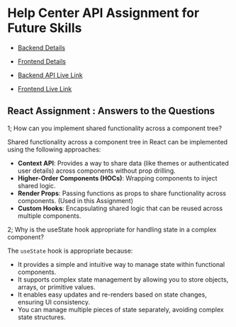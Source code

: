 # Help Center API Assignment for Future Skills

- [Backend Details](https://github.com/nazmul-nhb/fullstack-assignment-future-skills/tree/main/backend)
- [Frontend Details](https://github.com/nazmul-nhb/fullstack-assignment-future-skills/tree/main/frontend)

- [Backend API Live Link](https://future-skills-help-center-api.vercel.app)
- [Frontend Live Link](https://future-skills-help-center.vercel.app)

## React Assignment : Answers to the Questions

1; How can you implement shared functionality across a component tree?

Shared functionality across a component tree in React can be implemented using the following approaches:

- **Context API**: Provides a way to share data (like themes or authenticated user details) across components without prop drilling.
- **Higher-Order Components (HOCs)**: Wrapping components to inject shared logic.
- **Render Props**: Passing functions as props to share functionality across components. (Used in this Assignment)
- **Custom Hooks**: Encapsulating shared logic that can be reused across multiple components.

2; Why is the useState hook appropriate for handling state in a complex component?

The `useState` hook is appropriate because:

- It provides a simple and intuitive way to manage state within functional components.
- It supports complex state management by allowing you to store objects, arrays, or primitive values.
- It enables easy updates and re-renders based on state changes, ensuring UI consistency.
- You can manage multiple pieces of state separately, avoiding complex state structures.
